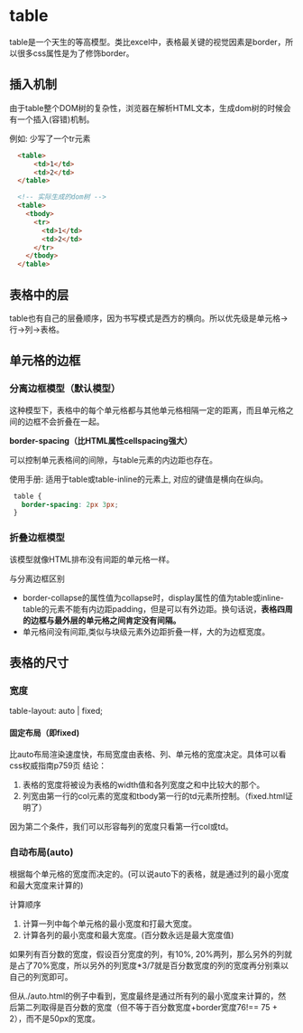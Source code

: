 # table

table是一个天生的等高模型。类比excel中，表格最关键的视觉因素是border，所以很多css属性是为了修饰border。

## 插入机制
由于table整个DOM树的复杂性，浏览器在解析HTML文本，生成dom树的时候会有一个插入(容错)机制。

例如: 少写了一个tr元素
```html
  <table>
      <td>1</td>
      <td>2</td>
  </table>

  <!-- 实际生成的dom树 -->
  <table>
    <tbody>
      <tr>
        <td>1</td>
        <td>2</td>
      </tr>
    </tbody>
  </table>
```

## 表格中的层

table也有自己的层叠顺序，因为书写模式是西方的横向。所以优先级是单元格->行->列->表格。

## 单元格的边框

### 分离边框模型（默认模型）

这种模型下，表格中的每个单元格都与其他单元格相隔一定的距离，而且单元格之间的边框不会折叠在一起。

**border-spacing（比HTML属性cellspacing强大）**

可以控制单元表格间的间隙，与table元素的内边距也存在。


使用手册: 适用于table或table-inline的元素上, 对应的键值是横向在纵向。
```css
 table {
   border-spacing: 2px 3px;
 }
```

### 折叠边框模型

该模型就像HTML排布没有间距的单元格一样。

与分离边框区别
* border-collapse的属性值为collapse时，display属性的值为table或inline-table的元素不能有内边距padding，但是可以有外边距。换句话说，**表格四周的边框与最外层的单元格之间肯定没有间隔。**
* 单元格间没有间距,类似与块级元素外边距折叠一样，大的为边框宽度。

## 表格的尺寸

### 宽度

table-layout: auto | fixed;

#### 固定布局（即fixed)

比auto布局渲染速度快，布局宽度由表格、列、单元格的宽度决定。具体可以看css权威指南p759页
结论：

1. 表格的宽度将被设为表格的width值和各列宽度之和中比较大的那个。
2. 列宽由第一行的col元素的宽度和tbody第一行的td元素所控制。（fixed.html证明了）

因为第二个条件，我们可以形容每列的宽度只看第一行col或td。

### 自动布局(auto)

根据每个单元格的宽度而决定的。(可以说auto下的表格，就是通过列的最小宽度和最大宽度来计算的)

计算顺序
1. 计算一列中每个单元格的最小宽度和打最大宽度。
2. 计算各列的最小宽度和最大宽度。(百分数永远是最大宽度值)

如果列有百分数的宽度，假设百分宽度的列，有10%, 20%两列，那么另外的列就是占了70%宽度，所以另外的列宽度*3/7就是百分数宽度的列的宽度再分别乘以自己的列宽即可。

但从./auto.html的例子中看到，宽度最终是通过所有列的最小宽度来计算的，然后第二列取得是百分数的宽度（但不等于百分数宽度+border宽度76!== 75 + 2），而不是50px的宽度。